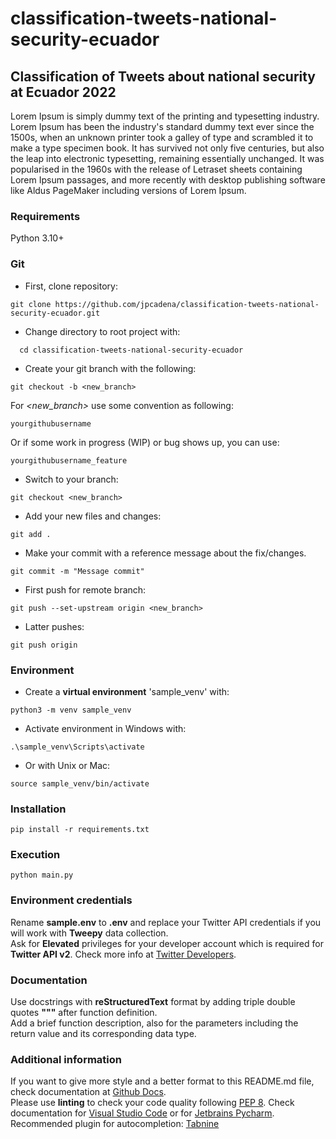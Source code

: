 # classification-tweets-national-security-ecuador

## Classification of Tweets about national security at Ecuador 2022
Lorem Ipsum is simply dummy text of the printing and typesetting industry.
Lorem Ipsum has been the industry's standard dummy text ever since the 1500s,
when an unknown printer took a galley of type and scrambled it to make a type
specimen book. It has survived not only five centuries, but also the leap into
electronic typesetting, remaining essentially unchanged. It was popularised in
the 1960s with the release of Letraset sheets containing Lorem Ipsum passages,
and more recently with desktop publishing software like Aldus PageMaker
including versions of Lorem Ipsum.


### Requirements
Python 3.10+


### Git
+ First, clone repository:
```
git clone https://github.com/jpcadena/classification-tweets-national-security-ecuador.git
```

+ Change directory to root project with:
```
  cd classification-tweets-national-security-ecuador
```

+ Create your git branch with the following:
```
git checkout -b <new_branch>
```

For *<new_branch>* use some convention as following:
```
yourgithubusername
```

Or if some work in progress (WIP) or bug shows up, you can use:
```
yourgithubusername_feature
```

+ Switch to your branch:
```
git checkout <new_branch>
```

+ Add your new files and changes:
```
git add .
```

+ Make your commit with a reference message about the fix/changes.
```
git commit -m "Message commit"
```

+ First push for remote branch:
```
git push --set-upstream origin <new_branch>
```

+ Latter pushes:
```
git push origin
```


### Environment

+ Create a **virtual environment** 'sample_venv' with:
```
python3 -m venv sample_venv
```

+ Activate environment in Windows with:
```
.\sample_venv\Scripts\activate
```

+ Or with Unix or Mac:
```
source sample_venv/bin/activate
```


### Installation
```
pip install -r requirements.txt
```


### Execution
```
python main.py
```


### Environment credentials
Rename **sample.env** to **.env** and replace your Twitter API credentials if you will work with **Tweepy** data collection.\
Ask for **Elevated** privileges for your developer account which is required for **Twitter API v2**. Check more info at [Twitter Developers](https://developer.twitter.com/en).


### Documentation
Use docstrings with **reStructuredText** format by adding triple double quotes **"""** after function definition.\
Add a brief function description, also for the parameters including the return value and its corresponding data type.


### Additional information
If you want to give more style and a better format to this README.md file, check documentation at [Github Docs](https://docs.github.com/es/get-started/writing-on-github/getting-started-with-writing-and-formatting-on-github/basic-writing-and-formatting-syntax).\
Please use **linting** to check your code quality following [PEP 8](https://peps.python.org/pep-0008/). Check documentation for [Visual Studio Code](https://code.visualstudio.com/docs/python/linting#_run-linting) or for [Jetbrains Pycharm](https://github.com/leinardi/pylint-pycharm/blob/master/README.md).\
Recommended plugin for autocompletion: [Tabnine](https://www.tabnine.com/install)
